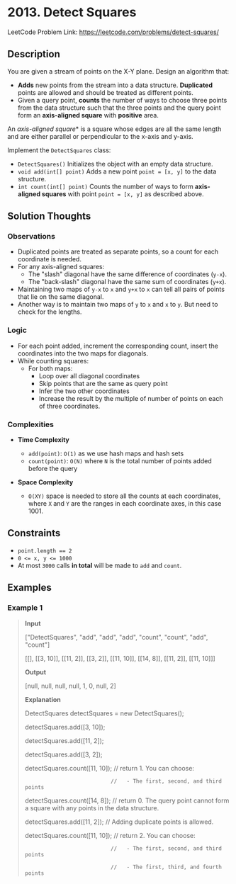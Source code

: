 # 2013. Detect Squares

LeetCode Problem Link: <https://leetcode.com/problems/detect-squares/>

## Description

You are given a stream of points on the X-Y plane. Design an algorithm that:

- **Adds** new points from the stream into a data structure. **Duplicated** points are allowed and should be treated as different points.
- Given a query point, **counts** the number of ways to choose three points from the data structure such that the three points and the query point form an **axis-aligned square** with **positive** area.

An *axis-aligned square** is a square whose edges are all the same length and are either parallel or perpendicular to the x-axis and y-axis.

Implement the `DetectSquares` class:

- `DetectSquares()` Initializes the object with an empty data structure.
- `void add(int[] point)` Adds a new point `point = [x, y]` to the data structure.
- `int count(int[] point)` Counts the number of ways to form **axis-aligned squares** with point `point = [x, y]` as described above.

## Solution Thoughts

### Observations

- Duplicated points are treated as separate points, so a count for each coordinate is needed.
- For any axis-aligned squares:
   - The "slash" diagonal have the same difference of coordinates (`y-x`).
   - The "back-slash" diagonal have the same sum of coordinates (`y+x`).
- Maintaining two maps of `y-x` to `x` and `y+x` to `x` can tell all pairs of points that lie on the same diagonal.
- Another way is to maintain two maps of `y` to `x` and `x` to `y`. But need to check for the lengths.

### Logic

- For each point added, increment the corresponding count, insert the coordinates into the two maps for diagonals.
- While counting squares:
   - For both maps:
      - Loop over all diagonal coordinates
      - Skip points that are the same as query point
      - Infer the two other coordinates
      - Increase the result by the multiple of number of points on each of three coordinates.

### Complexities

- **Time Complexity**
   - `add(point)`: `O(1)` as we use hash maps and hash sets
   - `count(point)`: `O(N)` where `N` is the total number of points added before the query

- **Space Complexity**
   - `O(XY)` space is needed to store all the counts at each coordinates, where `X` and `Y` are the ranges in each coordinate axes, in this case 1001.

## Constraints

- `point.length == 2`
- `0 <= x, y <= 1000`
- At most `3000` calls **in total** will be made to `add` and `count`.

## Examples

### Example 1

> **Input**
>
> ["DetectSquares", "add", "add", "add", "count", "count", "add", "count"]
>
> [[], [[3, 10]], [[11, 2]], [[3, 2]], [[11, 10]], [[14, 8]], [[11, 2]], [[11, 10]]]
>
> **Output**
>
> [null, null, null, null, 1, 0, null, 2]
>
> 
>
> **Explanation**
>
> DetectSquares detectSquares = new DetectSquares();
>
> detectSquares.add([3, 10]);
>
> detectSquares.add([11, 2]);
>
> detectSquares.add([3, 2]);
>
> detectSquares.count([11, 10]); // return 1. You can choose:
>
>                                //   - The first, second, and third points
>
> detectSquares.count([14, 8]);  // return 0. The query point cannot form a square with any points in the data structure.
>
> detectSquares.add([11, 2]);    // Adding duplicate points is allowed.
>
> detectSquares.count([11, 10]); // return 2. You can choose:
>
>                                //   - The first, second, and third points
>
>                                //   - The first, third, and fourth points